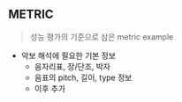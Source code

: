 ## METRIC
> 성능 평가의 기준으로 삼은 metric example
* 악보 해석에 필요한 기본 정보
    * 음자리표, 장/단조, 박자
    * 음표의 pitch, 길이, type 정보
    * 이후 추가